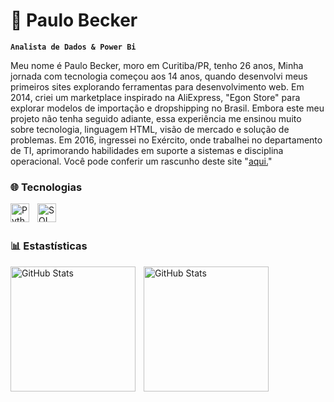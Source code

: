 # 🔰 Paulo Becker

**`Analista de Dados & Power Bi`**

Meu nome é Paulo Becker, moro em Curitiba/PR, tenho 26 anos, Minha jornada com tecnologia começou aos 14 anos, quando desenvolvi meus primeiros sites explorando ferramentas para desenvolvimento web. Em 2014, criei um marketplace inspirado na AliExpress, "Egon Store" para explorar modelos de importação e dropshipping no Brasil. Embora este meu projeto não tenha seguido adiante, essa experiência me ensinou muito sobre tecnologia, linguagem HTML, visão de mercado e solução de problemas. Em 2016, ingressei no Exército, onde trabalhei no departamento de TI, aprimorando habilidades em suporte a sistemas e disciplina operacional. Você pode conferir um rascunho deste site "[aqui.](https://upperdota.wixsite.com/egon)"

### 🌐 Tecnologias

<img 
    align="left" 
    alt="Python" 
    title="Python"
    width="30px" 
    style="padding-right: 10px;" 
    src="https://cdn.jsdelivr.net/gh/devicons/devicon@latest/icons/python/python-original.svg"
/>
<img 
    align="left" 
    alt="SQL" 
    title="SQL"
    width="30px" 
    style="padding-right: 10px;" 
    src="https://cdn.jsdelivr.net/gh/devicons/devicon@latest/icons/azuresqldatabase/azuresqldatabase-original.svg"
/>

<br/>
<br/>

### 📊 Estastísticas

<p>
  <img 
    align="left" 
    alt="GitHub Stats" 
    height="200" 
    style="padding-right: 10px;" 
    src="https://github-readme-stats.vercel.app/api?username=pBeckerrr&show_icons=true&theme=tokyonight&include_all_commits=true&locale=pt-br" 
  />
  <img 
      align="left" 
      alt="GitHub Stats" 
      height="200" 
      src="https://github-readme-stats.vercel.app/api/top-langs/?username=pBeckerrr&theme=tokyonight&layout=compact&custom_title=Tecnologias&langs_count=9" 
  />

</p>
